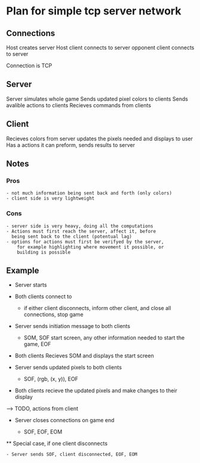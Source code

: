 # Plan for simple tcp server network

## Connections

Host creates server
Host client connects to server
opponent client connects to server

Connection is TCP

## Server

Server simulates whole game
Sends updated pixel colors to clients
Sends avalible actions to clients
Recieves commands from clients

## Client

Recieves colors from server
updates the pixels needed and displays to user
Has a actions it can preform, sends results to server

## Notes

### Pros

    - not much information being sent back and forth (only colors)
    - client side is very lightweight

### Cons

    - server side is very heavy, doing all the computations
    - Actions must first reach the server, affect it, before
      being sent back to the client (potentual lag)
    - options for actions must first be verifyed by the server,
        for example highlighting where movement it possible, or
        building is possible

## Example

* Server starts

* Both clients connect to 

    - if either client disconnects, inform other client, and close all connections, stop game

* Server sends initiation message to both clients

    - SOM, SOF start screen, any other information needed to start the game, EOF

* Both clients Recieves SOM and displays the start screen

* Server sends updated pixels to both clients

    - SOF, (rgb, (x, y)), EOF

* Both clients recieve the updated pixels and make changes to their display

--> TODO, actions from client

* Server closes connections on game end

    - SOF, EOF, EOM

** Special case, if one client disconnects

    - Server sends SOF, client disconnected, EOF, EOM


